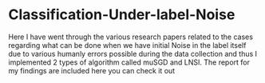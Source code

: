 # Classification-Under-label-Noise
Here I have went through the various research papers related to the cases regarding what can be done when we have initial Noise in the label itself due to various humanly errors possible during the data collection and thus I implemented 2 types of algorithm called muSGD and LNSI. The report for my findings are included here you can check it out
